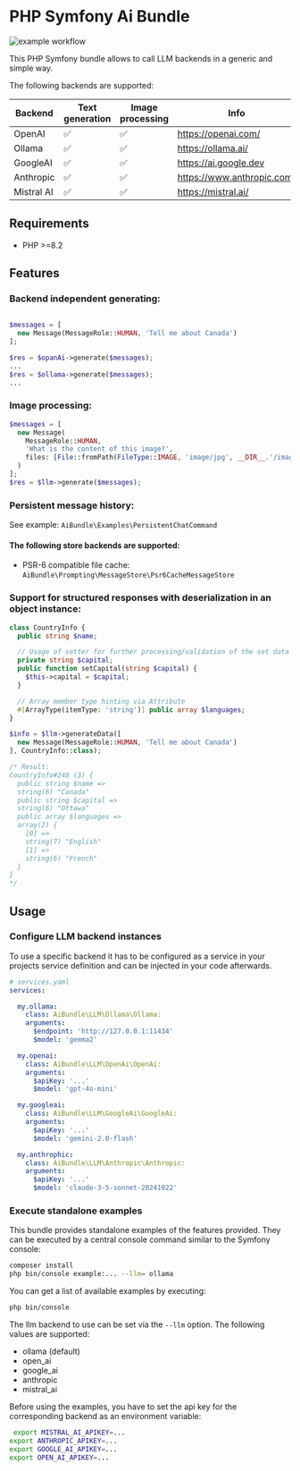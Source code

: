 # PHP Symfony Ai Bundle

![example workflow](https://github.com/johannes85/AiBundle/actions/workflows/symfony-bundle.yml/badge.svg)

This PHP Symfony bundle allows to call LLM backends in a generic and simple way.

The following backends are supported:

| Backend    | Text generation | Image processing  | Info                       
|------------|-----------------|-------------------|----------------------------|
| OpenAI     | ✅               | ✅                 | https://openai.com/        |
| Ollama     | ✅               | ✅                 | https://ollama.ai/         |
| GoogleAI   | ✅               | ✅                 | https://ai.google.dev      |
| Anthropic  | ✅               | ✅                 | https://www.anthropic.com/ |
| Mistral AI | ✅               | ✅                 | https://mistral.ai/        |

## Requirements
- PHP >=8.2

## Features

### Backend independent generating:
```php

$messages = [
  new Message(MessageRole::HUMAN, 'Tell me about Canada')
];

$res = $opanAi->generate($messages);
...
$res = $ollama->generate($messages);
...
```

### Image processing:
```php
$messages = [
  new Message(
    MessageRole::HUMAN,
    'What is the content of this image?',
    files: [File::fromPath(FileType::IMAGE, 'image/jpg', __DIR__.'/image.jpg')]
  )
];
$res = $llm->generate($messages);
```

### Persistent message history:
See example: ```AiBundle\Examples\PersistentChatCommand```

#### The following store backends are supported:
- PSR-6 compatible file cache: ```AiBundle\Prompting\MessageStore\Psr6CacheMessageStore```

### Support for structured responses with deserialization in an object instance:
```php
class CountryInfo {
  public string $name;

  // Usage of setter for further processing/validation of the set data
  private string $capital;
  public function setCapital(string $capital) {
    $this->capital = $capital;
  }

  // Array member type hinting via Attribute
  #[ArrayType(itemType: 'string')] public array $languages; 
}

$info = $llm->generateData([
  new Message(MessageRole::HUMAN, 'Tell me about Canada')
], CountryInfo::class);

/* Result:
CountryInfo#248 (3) {
  public string $name =>
  string(6) "Canada"
  public string $capital =>
  string(6) "Ottawa"
  public array $languages =>
  array(2) {
    [0] =>
    string(7) "English"
    [1] =>
    string(6) "French"
  }
}
*/
```

## Usage

### Configure LLM backend instances
To use a specific backend it has to be configured as a service in your projects service definition and can be injected in your code afterwards.

```yaml
# services.yaml
services:

  my.ollama:
    class: AiBundle\LLM\Ollama\Ollama:
    arguments:
      $endpoint: 'http://127.0.0.1:11434'
      $model: 'gemma2'

  my.openai:
    class: AiBundle\LLM\OpenAi\OpenAi:
    arguments:
      $apiKey: '...'
      $model: 'gpt-4o-mini'

  my.googleai:
    class: AiBundle\LLM\GoogleAi\GoogleAi:
    arguments:
      $apiKey: '...'
      $model: 'gemini-2.0-flash'

  my.anthrophic:
    class: AiBundle\LLM\Anthropic\Anthropic:
    arguments:
      $apiKey: '...'
      $model: 'claude-3-5-sonnet-20241022'
```

### Execute standalone examples
This bundle provides standalone examples of the features provided.
They can be executed by a central console command similar to the Symfony console:

```bash
composer install
php bin/console example:... --llm= ollama
```

You can get a list of available examples by executing:
```bash
php bin/console
```

The llm backend to use can be set via the ```--llm``` option.
The following values are supported:
- ollama (default)
- open_ai
- google_ai
- anthropic
- mistral_ai

Before using the examples, you have to set the api key for the corresponding backend as an environment variable:
```bash
 export MISTRAL_AI_APIKEY=...
export ANTHROPIC_APIKEY=...
export GOOGLE_AI_APIKEY=...
export OPEN_AI_APIKEY=...
```
